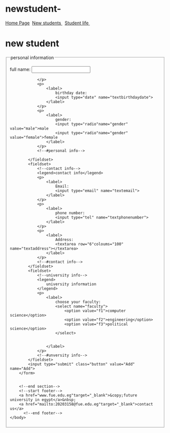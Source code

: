 # newstudent-
<html>
    <head>
        <title>
            student life
        </title>
    </head>
    <body>
        <!--start nav-->
       <a href="index.html"target="_self">Home Page</a>&nbsp;
           <a href="Newstudents.html"target="_self"> New students </a>&nbsp;
           <a href="studentlife.html"target="_self">Student life </a> &nbsp;
        <!--end nav-->
        <!--start section-->
        <form method="post" action="studentlife.html">
            <h1 class="title">new student</h1>
            <fieldset>
                <!--personal info-->
                <legend>personal information</legend>
                <p>
                    <label>
                        full name:
                        <input type="text" name="textfullname">
                    </label>
                    
                </p>
                <p>
                    <label>
                        birthday date:
                        <input type="date" name="textbirthdaydate">
                    </label>
                </p>
                <p>
                    <label>
                        gender:
                        <input type="radio"name="gender" value="male">male
                        <input type="radio"name="gender" value="female">female
                    </label>
                </p>
                <!--#personal info-->
                
            </fieldset>
            <fieldset>
                <!--contact info-->
                <legend>contact info</legend>
                <p>
                    <label>
                        Email:
                        <input type="email" name="textemail">
                    </label>
                </p>
                <p>
                    <label>
                        phone number:
                        <input type="tel" name="textphonenumber">
                    </label>
                </p>
                <p>
                    <label>
                        Address:
                        <textarea row="6"coloums="100" name="textaddress"></textarea>
                    </label>
                </p>
                <!--#contact info-->
            </fieldset>
            <fieldset>
                <!--university info-->
                <legend>
                    university information
                </legend>
                <p>
                    <label>
                        choose your faculty:
                        <select name="faculty">
                            <option value="f1">computer science</option>
                            <option value="f2">engineering</option>
                            <option value="f3">political science</option>
                        </select>
                        

                    </label>
                </p>
                <!--#unversity info-->
            </fieldset>
            <input type="submit" class="button" value="Add" name="Add">
        </form>


        <!--end section-->
        <!--start footer-->
        <a href="www.fue.edu.eg"target="_blank">&copy;future university in egypt</a>&nbsp;
        <a href="mailto:20203158@fue.edu.eg"target="_blank">contact us</a>
          <!--end footer-->
    </body>
</html>
